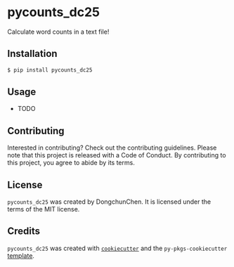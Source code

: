 # pycounts_dc25

Calculate word counts in a text file!

## Installation

```bash
$ pip install pycounts_dc25
```

## Usage

- TODO

## Contributing

Interested in contributing? Check out the contributing guidelines. Please note that this project is released with a Code of Conduct. By contributing to this project, you agree to abide by its terms.

## License

`pycounts_dc25` was created by DongchunChen. It is licensed under the terms of the MIT license.

## Credits

`pycounts_dc25` was created with [`cookiecutter`](https://cookiecutter.readthedocs.io/en/latest/) and the `py-pkgs-cookiecutter` [template](https://github.com/py-pkgs/py-pkgs-cookiecutter).
